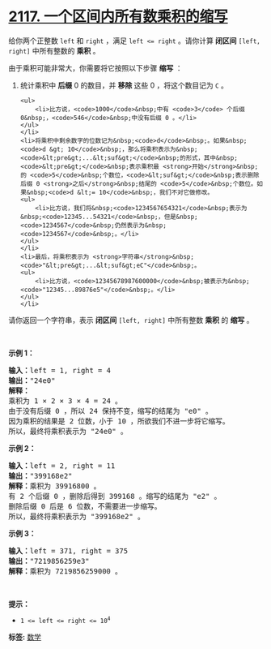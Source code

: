 # [2117. 一个区间内所有数乘积的缩写](https://leetcode.cn/problems/abbreviating-the-product-of-a-range)
<p>给你两个正整数&nbsp;<code>left</code>&nbsp;和&nbsp;<code>right</code>&nbsp;，满足&nbsp;<code>left &lt;= right</code>&nbsp;。请你计算&nbsp;<strong>闭区间</strong>&nbsp;<code>[left, right]</code>&nbsp;中所有整数的&nbsp;<strong>乘积</strong>&nbsp;。</p>

<p>由于乘积可能非常大，你需要将它按照以下步骤 <strong>缩写</strong>&nbsp;：</p>

<ol>
	<li>统计乘积中&nbsp;<strong>后缀</strong> 0 的数目，并 <strong>移除</strong> 这些 0 ，将这个数目记为&nbsp;<code>C</code>&nbsp;。

	<ul>
		<li>比方说，<code>1000</code>&nbsp;中有 <code>3</code> 个后缀 0&nbsp;，<code>546</code>&nbsp;中没有后缀 0 。</li>
	</ul>
	</li>
	<li>将乘积中剩余数字的位数记为&nbsp;<code>d</code>&nbsp;。如果&nbsp;<code>d &gt; 10</code>&nbsp;，那么将乘积表示为&nbsp;<code>&lt;pre&gt;...&lt;suf&gt;</code>&nbsp;的形式，其中&nbsp;<code>&lt;pre&gt;</code>&nbsp;表示乘积最 <strong>开始</strong>&nbsp;的 <code>5</code>&nbsp;个数位，<code>&lt;suf&gt;</code>&nbsp;表示删除后缀 0 <strong>之后</strong>&nbsp;结尾的 <code>5</code>&nbsp;个数位。如果&nbsp;<code>d &lt;= 10</code>&nbsp;，我们不对它做修改。
	<ul>
		<li>比方说，我们将&nbsp;<code>1234567654321</code>&nbsp;表示为&nbsp;<code>12345...54321</code>&nbsp;，但是&nbsp;<code>1234567</code>&nbsp;仍然表示为&nbsp;<code>1234567</code>&nbsp;。</li>
	</ul>
	</li>
	<li>最后，将乘积表示为 <strong>字符串</strong>&nbsp;<code>"&lt;pre&gt;...&lt;suf&gt;eC"</code>&nbsp;。
	<ul>
		<li>比方说，<code>12345678987600000</code>&nbsp;被表示为&nbsp;<code>"12345...89876e5"</code>&nbsp;。</li>
	</ul>
	</li>
</ol>

<p>请你返回一个字符串，表示 <strong>闭区间</strong>&nbsp;<code>[left, right]</code>&nbsp;中所有整数&nbsp;<strong>乘积</strong>&nbsp;的&nbsp;<strong>缩写</strong>&nbsp;。</p>

<p>&nbsp;</p>

<p><strong>示例 1：</strong></p>

<pre>
<b>输入：</b>left = 1, right = 4
<b>输出：</b>"24e0"
<strong>解释：</strong>
乘积为 1 × 2 × 3 × 4 = 24 。
由于没有后缀 0 ，所以 24 保持不变，缩写的结尾为 "e0" 。
因为乘积的结果是 2 位数，小于 10 ，所欲我们不进一步将它缩写。
所以，最终将乘积表示为 "24e0" 。
</pre>

<p><strong>示例 2：</strong></p>

<pre>
<strong>输入：</strong>left = 2, right = 11
<strong>输出：</strong>"399168e2"
<strong>解释：</strong>乘积为 39916800 。
有 2 个后缀 0 ，删除后得到 399168 。缩写的结尾为 "e2" 。 
删除后缀 0 后是 6 位数，不需要进一步缩写。 
所以，最终将乘积表示为 "399168e2" 。
</pre>

<p><strong>示例 3：</strong></p>

<pre>
<strong>输入：</strong>left = 371, right = 375
<strong>输出：</strong>"7219856259e3"
<strong>解释：</strong>乘积为 7219856259000 。
</pre>

<p>&nbsp;</p>

<p><strong>提示：</strong></p>

<ul>
	<li><code>1 &lt;= left &lt;= right &lt;= 10<sup>4</sup></code></li>
</ul>

**标签:**  [数学](https://leetcode.cn/tag/math) 
